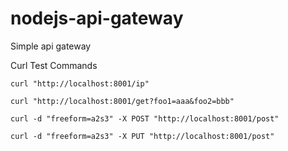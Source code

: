 # nodejs-api-gateway
Simple api gateway

Curl Test Commands

```
curl "http://localhost:8001/ip"
```

```
curl "http://localhost:8001/get?foo1=aaa&foo2=bbb"
```

```
curl -d "freeform=a2s3" -X POST "http://localhost:8001/post"
```

```
curl -d "freeform=a2s3" -X PUT "http://localhost:8001/post"
```
